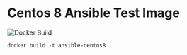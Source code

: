 # Centos 8 Ansible Test Image

![Docker Build](https://github.com/osmarts/docker-ubuntu18.04-ansible/workflows/Docker%20Build/badge.svg?branch=master)

```
docker build -t ansible-centos8 .
```